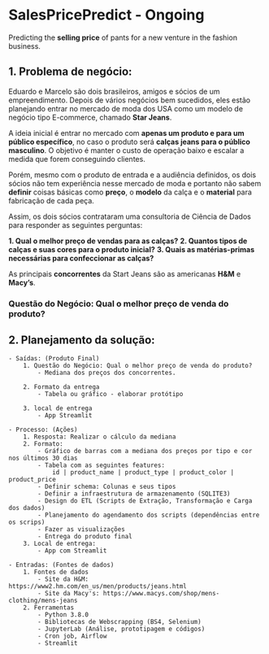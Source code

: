 # SalesPricePredict - Ongoing
Predicting the **selling price** of pants for a new venture in the fashion business.

## 1. Problema de negócio:

Eduardo e Marcelo são dois brasileiros, amigos e sócios de um empreendimento. Depois de vários negócios bem sucedidos, eles estão planejando entrar no mercado de moda dos USA como um modelo de negócio tipo E-commerce, chamado **Star Jeans**.

A ideia inicial é entrar no mercado com **apenas um produto e para um público específico**, no caso o produto será **calças jeans para o público masculino**. O objetivo é manter o custo de operação baixo e escalar a medida que forem conseguindo clientes.

Porém, mesmo com o produto de entrada e a audiência definidos, os dois sócios não tem experiência nesse mercado de moda e portanto não sabem **definir** coisas básicas como **preço**, o **modelo** da calça e o **material** para fabricação de cada peça.

Assim, os dois sócios contrataram uma consultoria de Ciência de Dados para responder as seguintes perguntas:

**1. Qual o melhor preço de vendas para as calças?**
**2. Quantos tipos de calças e suas cores para o produto inicial?**
**3. Quais as matérias-primas necessárias para confeccionar as calças?**

As principais **concorrentes** da Start Jeans são as americanas **H&M** e **Macy’s**.

### Questão do Negócio: Qual o melhor preço de venda do produto?

## 2. Planejamento da solução:

	- Saídas: (Produto Final)
		1. Questão do Negócio: Qual o melhor preço de venda do produto?
			- Mediana dos preços dos concorrentes.
            
		2. Formato da entrega
			- Tabela ou gráfico - elaborar protótipo
            
		3. local de entrega
			- App Streamlit
            
	- Processo: (Ações)
		1. Resposta: Realizar o cálculo da mediana
		2. Formato: 
			- Gráfico de barras com a mediana dos preços por tipo e cor nos últimos 30 dias
			- Tabela com as seguintes features: 
				id | product_name | product_type | product_color | product_price
			- Definir schema: Colunas e seus tipos
			- Definir a infraestrutura de armazenamento (SQLITE3)
			- Design do ETL (Scripts de Extração, Transformação e Carga dos dados)
			- Planejamento do agendamento dos scripts (dependências entre os scrips)
			- Fazer as visualizações
			- Entrega do produto final
		3. Local de entrega:
			- App com Streamlit

	- Entradas: (Fontes de dados)
		1. Fontes de dados
			- Site da H&M: https://www2.hm.com/en_us/men/products/jeans.html
			- Site da Macy's: https://www.macys.com/shop/mens-clothing/mens-jeans
		2. Ferramentas
			- Python 3.8.0
			- Bibliotecas de Webscrapping (BS4, Selenium)
			- JupyterLab (Análise, prototipagem e códigos)
			- Cron job, Airflow
			- Streamlit
            
         
